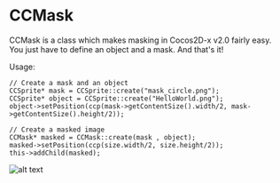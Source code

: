 CCMask
======

CCMask is a class which makes masking in Cocos2D-x v2.0 fairly easy.  
You just have to define an object and a mask. And that's it!

Usage:

    // Create a mask and an object
    CCSprite* mask = CCSprite::create("mask_circle.png");
    CCSprite* object = CCSprite::create("HelloWorld.png");
    object->setPosition(ccp(mask->getContentSize().width/2, mask->getContentSize().height/2));
    
    // Create a masked image
    CCMask* masked = CCMask::create(mask , object);
    masked->setPosition(ccp(size.width/2, size.height/2));
    this->addChild(masked);

![alt text](http://blog.syuhari.jp/wp-content/uploads/2013/01/CCMask_image.png "CCMask Image")
